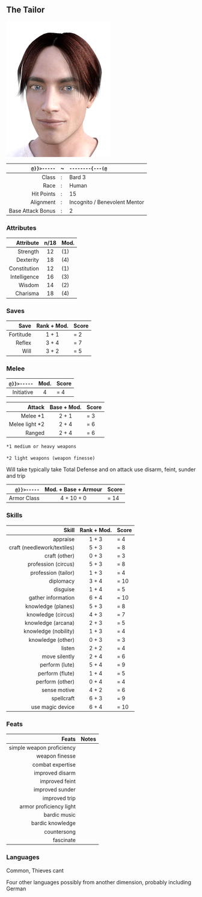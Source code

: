 ## The Tailor

![](TheTailor/thetailorfaceonwhite_small.png)

`@}}>-----` | ~ | `--------{---(@`
---: | --- | :--- 
Class | : | Bard 3 
Race | : | Human
Hit Points | : | 15
Alignment | : | Incognito / Benevolent Mentor
Base Attack Bonus | : | 2

### Attributes
Attribute | n/18 | Mod.
---: | :---: | :---
Strength | 12 | (1)
Dexterity | 18 | (4)
Constitution | 12 | (1)
Intelligence | 16 | (3)
Wisdom | 14 | (2)
Charisma | 18 | (4)

### Saves
| Save | Rank + Mod. | Score |
| ---: | :---: | :--- |
Fortitude | 1 + 1 | = 2
Reflex | 3 + 4 | = 7
Will | 3 + 2 | = 5

### Melee
| `@}}>-----` | Mod. | Score |
| ---: | :---: | :--- |
| Initiative | 4 | = 4 |

| Attack | Base + Mod. | Score |
| ---: | :---: | :--- |
| Melee *1 | 2 + 1 | = 3 |
| Melee light *2 | 2 + 4 | = 6 |
| Ranged | 2 + 4 | = 6 |

`*1 medium or heavy weapons`

`*2 light weapons (weapon finesse)`

Will take typically take Total Defense and on attack use disarm, feint, sunder and trip

 `@}}>-----` | Mod. + Base + Armour | Score
  ---: | :---: | :---
Armor Class | 4 + 10 + 0 | = 14

### Skills
Skill | Rank + Mod. | Score
---: | :---: | :---
appraise | 1 + 3 | = 4
craft (needlework/textiles) | 5 + 3 | = 8
craft (other) | 0 + 3 | = 3
profession (circus) | 5 + 3 | = 8
profession (tailor) | 1 + 3 | = 4
diplomacy | 3 + 4 | = 10
disguise | 1 + 4 | = 5
gather information | 6 + 4 | = 10
knowledge (planes) | 5 + 3 | = 8
knowledge (circus) | 4 + 3 | = 7
knowledge (arcana) | 2 + 3 | = 5
knowledge (nobility) | 1 + 3 | = 4
knowledge (other) | 0 + 3 | = 3
listen | 2 + 2 | = 4
move silently | 2 + 4 | = 6
perform (lute) | 5 + 4 | = 9
perform (flute) | 1 + 4 | = 5
perform (other) | 0 + 4 | = 4
sense motive | 4 + 2 | = 6
spellcraft | 6 + 3 | = 9
use magic device | 6 + 4 | = 10


### Feats
Feats | Notes
---: | :---:
simple weapon proficiency |
weapon finesse |
combat expertise |
improved disarm |
improved feint |
improved sunder |
improved trip |
armor proficiency light |
bardic music |
bardic knowledge |
countersong | 
fascinate |

### Languages
Common, Thieves cant

Four other languages possibly from another dimension, probably including German
